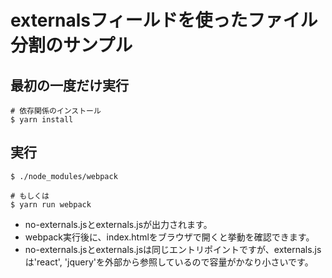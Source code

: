 # externalsフィールドを使ったファイル分割のサンプル

## 最初の一度だけ実行

```console
# 依存関係のインストール
$ yarn install
```

## 実行

```console
$ ./node_modules/webpack

# もしくは
$ yarn run webpack
```

- no-externals.jsとexternals.jsが出力されます。
- webpack実行後に、index.htmlをブラウザで開くと挙動を確認できます。
- no-externals.jsとexternals.jsは同じエントリポイントですが、externals.jsは'react', 'jquery'を外部から参照しているので容量がかなり小さいです。
